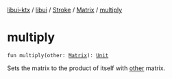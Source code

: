 [libui-ktx](../../../index.md) / [libui](../../index.md) / [Stroke](../index.md) / [Matrix](index.md) / [multiply](./multiply.md)

# multiply

`fun multiply(other: `[`Matrix`](index.md)`): `[`Unit`](https://kotlinlang.org/api/latest/jvm/stdlib/kotlin/-unit/index.html)

Sets the matrix to the product of itself with [other](multiply.md#libui.Stroke.Matrix$multiply(libui.Stroke.Matrix)/other) matrix.

